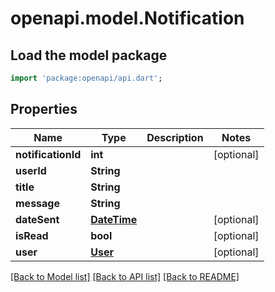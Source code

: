 # openapi.model.Notification

## Load the model package
```dart
import 'package:openapi/api.dart';
```

## Properties
Name | Type | Description | Notes
------------ | ------------- | ------------- | -------------
**notificationId** | **int** |  | [optional] 
**userId** | **String** |  | 
**title** | **String** |  | 
**message** | **String** |  | 
**dateSent** | [**DateTime**](DateTime.md) |  | [optional] 
**isRead** | **bool** |  | [optional] 
**user** | [**User**](User.md) |  | [optional] 

[[Back to Model list]](../README.md#documentation-for-models) [[Back to API list]](../README.md#documentation-for-api-endpoints) [[Back to README]](../README.md)


